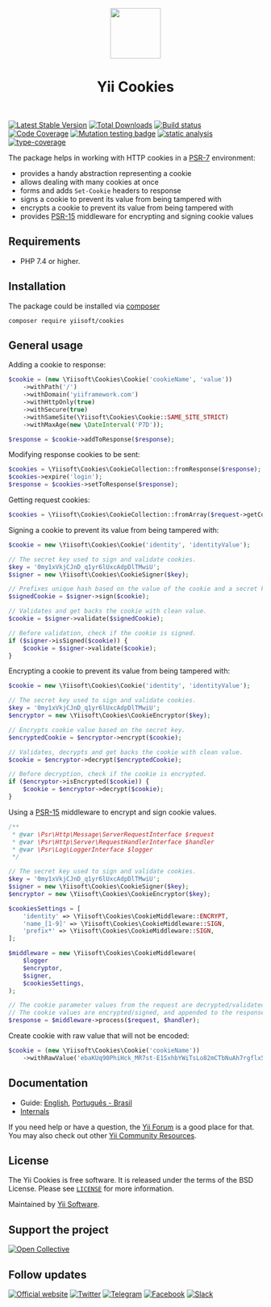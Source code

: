 <p align="center">
    <a href="https://github.com/yiisoft" target="_blank">
        <img src="https://yiisoft.github.io/docs/images/yii_logo.svg" height="100px">
    </a>
    <h1 align="center">Yii Cookies</h1>
    <br>
</p>

[![Latest Stable Version](https://poser.pugx.org/yiisoft/cookies/v/stable.png)](https://packagist.org/packages/yiisoft/cookies)
[![Total Downloads](https://poser.pugx.org/yiisoft/cookies/downloads.png)](https://packagist.org/packages/yiisoft/cookies)
[![Build status](https://github.com/yiisoft/cookies/workflows/build/badge.svg)](https://github.com/yiisoft/cookies/actions?query=workflow%3Abuild)
[![Code Coverage](https://codecov.io/gh/yiisoft/cookies/graph/badge.svg?token=6FONX93IM5)](https://codecov.io/gh/yiisoft/cookies)
[![Mutation testing badge](https://img.shields.io/endpoint?style=flat&url=https%3A%2F%2Fbadge-api.stryker-mutator.io%2Fgithub.com%2Fyiisoft%2Fcookies%2Fmaster)](https://dashboard.stryker-mutator.io/reports/github.com/yiisoft/cookies/master)
[![static analysis](https://github.com/yiisoft/cookies/workflows/static%20analysis/badge.svg)](https://github.com/yiisoft/cookies/actions?query=workflow%3A%22static+analysis%22)
[![type-coverage](https://shepherd.dev/github/yiisoft/cookies/coverage.svg)](https://shepherd.dev/github/yiisoft/cookies)

The package helps in working with HTTP cookies in a [PSR-7](https://www.php-fig.org/psr/psr-7/) environment:

- provides a handy abstraction representing a cookie
- allows dealing with many cookies at once
- forms and adds `Set-Cookie` headers to response
- signs a cookie to prevent its value from being tampered with
- encrypts a cookie to prevent its value from being tampered with
- provides [PSR-15](https://www.php-fig.org/psr/psr-15/) middleware for encrypting and signing cookie values

## Requirements

- PHP 7.4 or higher.

## Installation

The package could be installed via [composer](https://getcomposer.org/download/)

```shell
composer require yiisoft/cookies
```

## General usage

Adding a cookie to response:

```php
$cookie = (new \Yiisoft\Cookies\Cookie('cookieName', 'value'))
    ->withPath('/')
    ->withDomain('yiiframework.com')
    ->withHttpOnly(true)
    ->withSecure(true)
    ->withSameSite(\Yiisoft\Cookies\Cookie::SAME_SITE_STRICT)
    ->withMaxAge(new \DateInterval('P7D'));

$response = $cookie->addToResponse($response);
```

Modifying response cookies to be sent:

```php
$cookies = \Yiisoft\Cookies\CookieCollection::fromResponse($response);
$cookies->expire('login');
$response = $cookies->setToResponse($response);
```

Getting request cookies:

```php
$cookies = \Yiisoft\Cookies\CookieCollection::fromArray($request->getCookieParams());
```

Signing a cookie to prevent its value from being tampered with:

```php
$cookie = new \Yiisoft\Cookies\Cookie('identity', 'identityValue');

// The secret key used to sign and validate cookies.
$key = '0my1xVkjCJnD_q1yr6lUxcAdpDlTMwiU';
$signer = new \Yiisoft\Cookies\CookieSigner($key);

// Prefixes unique hash based on the value of the cookie and a secret key.
$signedCookie = $signer->sign($cookie);

// Validates and get backs the cookie with clean value.
$cookie = $signer->validate($signedCookie);

// Before validation, check if the cookie is signed.
if ($signer->isSigned($cookie)) {
    $cookie = $signer->validate($cookie);
}
```

Encrypting a cookie to prevent its value from being tampered with:

```php
$cookie = new \Yiisoft\Cookies\Cookie('identity', 'identityValue');

// The secret key used to sign and validate cookies.
$key = '0my1xVkjCJnD_q1yr6lUxcAdpDlTMwiU';
$encryptor = new \Yiisoft\Cookies\CookieEncryptor($key);

// Encrypts cookie value based on the secret key.
$encryptedCookie = $encryptor->encrypt($cookie);

// Validates, decrypts and get backs the cookie with clean value.
$cookie = $encryptor->decrypt($encryptedCookie);

// Before decryption, check if the cookie is encrypted.
if ($encryptor->isEncrypted($cookie)) {
    $cookie = $encryptor->decrypt($cookie);
}
```

Using a [PSR-15](https://www.php-fig.org/psr/psr-15/) middleware to encrypt and sign cookie values.

```php
/**
 * @var \Psr\Http\Message\ServerRequestInterface $request
 * @var \Psr\Http\Server\RequestHandlerInterface $handler
 * @var \Psr\Log\LoggerInterface $logger
 */

// The secret key used to sign and validate cookies.
$key = '0my1xVkjCJnD_q1yr6lUxcAdpDlTMwiU';
$signer = new \Yiisoft\Cookies\CookieSigner($key);
$encryptor = new \Yiisoft\Cookies\CookieEncryptor($key);

$cookiesSettings = [
    'identity' => \Yiisoft\Cookies\CookieMiddleware::ENCRYPT,
    'name_[1-9]' => \Yiisoft\Cookies\CookieMiddleware::SIGN,
    'prefix*' => \Yiisoft\Cookies\CookieMiddleware::SIGN,
];

$middleware = new \Yiisoft\Cookies\CookieMiddleware(
    $logger
    $encryptor,
    $signer,
    $cookiesSettings,
);

// The cookie parameter values from the request are decrypted/validated.
// The cookie values are encrypted/signed, and appended to the response.
$response = $middleware->process($request, $handler);
```

Create cookie with raw value that will not be encoded:

```php
$cookie = (new \Yiisoft\Cookies\Cookie('cookieName'))
    ->withRawValue('ebaKUq90PhiHck_MR7st-E1SxhbYWiTsLo82mCTbNuAh7rgflx5LVsYfJJseyQCrODuVcJkTSYhm1WKte-l5lQ==')
```

## Documentation

- Guide: [English](https://github.com/yiisoft/docs/blob/master/guide/en/runtime/cookies.md), [Português - Brasil](https://github.com/yiisoft/docs/blob/master/guide/pt-BR/runtime/cookies.md)
- [Internals](docs/internals.md)

If you need help or have a question, the [Yii Forum](https://forum.yiiframework.com/c/yii-3-0/63) is a good place for that.
You may also check out other [Yii Community Resources](https://www.yiiframework.com/community).

## License

The Yii Cookies is free software. It is released under the terms of the BSD License.
Please see [`LICENSE`](./LICENSE.md) for more information.

Maintained by [Yii Software](https://www.yiiframework.com/).

## Support the project

[![Open Collective](https://img.shields.io/badge/Open%20Collective-sponsor-7eadf1?logo=open%20collective&logoColor=7eadf1&labelColor=555555)](https://opencollective.com/yiisoft)

## Follow updates

[![Official website](https://img.shields.io/badge/Powered_by-Yii_Framework-green.svg?style=flat)](https://www.yiiframework.com/)
[![Twitter](https://img.shields.io/badge/twitter-follow-1DA1F2?logo=twitter&logoColor=1DA1F2&labelColor=555555?style=flat)](https://twitter.com/yiiframework)
[![Telegram](https://img.shields.io/badge/telegram-join-1DA1F2?style=flat&logo=telegram)](https://t.me/yii3en)
[![Facebook](https://img.shields.io/badge/facebook-join-1DA1F2?style=flat&logo=facebook&logoColor=ffffff)](https://www.facebook.com/groups/yiitalk)
[![Slack](https://img.shields.io/badge/slack-join-1DA1F2?style=flat&logo=slack)](https://yiiframework.com/go/slack)
